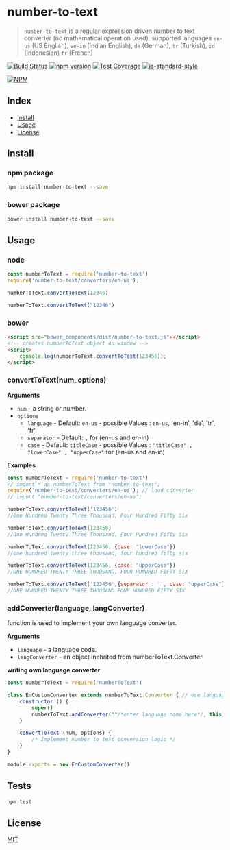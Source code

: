 # number-to-text

> `number-to-text` is a regular expression driven number to text converter (no mathematical operation used). supported languages `en-us` (US English), `en-in` (Indian English), `de` (German), `tr` (Turkish), `id` (Indonesian) `fr` (French)

[![Build Status][travis-ci-img]][travis-ci-url]
[![npm version][npm-version-img]][npm-version-url]
[![Test Coverage][coveralls-image]][coveralls-url]
[![js-standard-style][js-standard-style-img]][js-standard-style-url]

[![NPM](https://nodei.co/npm/number-to-text.png?downloadRank=true&downloads=true)](https://nodei.co/npm/number-to-text/)
## Index
* [Install](#install)
* [Usage](#usage)
* [License](#license)

## Install

### npm package
```bash
npm install number-to-text --save
```
### bower package

```bash
bower install number-to-text --save
```

## Usage

### node

```js
const numberToText = require('number-to-text')
require('number-to-text/converters/en-us');

numberToText.convertToText(12346)

numberToText.convertToText("12346")
```

### bower
```html
<script src="bower_components/dist/number-to-text.js"></script>
<!-- creates numberToText object on window -->
<script>
    console.log(numberToText.convertToText(123456));
</script>
```

### convertToText(num, options)

**Arguments**

* `num` - a string or number.
* `options`
  - `language` - Default: `en-us` - possible Values : `en-us`, 'en-in', 'de', 'tr', 'fr'
  - `separator` - Default: `,` for (en-us and en-in)
  - `case` - Default: `titleCase` - possible Values : `"titleCase" , "lowerCase" , "upperCase"` for (en-us and en-in)

**Examples**

```js
const numberToText = require('number-to-text')
// import * as numberToText from "number-to-text";
require('number-to-text/converters/en-us'); // load converter
// import "number-to-text/converters/en-us";

numberToText.convertToText('123456')
//One Hundred Twenty Three Thousand, Four Hundred Fifty Six

numberToText.convertToText(123456)
//One Hundred Twenty Three Thousand, Four Hundred Fifty Six

numberToText.convertToText(123456, {case: "lowerCase"})
//one hundred twenty three thousand, four hundred fifty six

numberToText.convertToText(123456, {case: "upperCase"})
//ONE HUNDRED TWENTY THREE THOUSAND, FOUR HUNDRED FIFTY SIX

numberToText.convertToText('123456',{separator : '', case: "upperCase"})
//ONE HUNDRED TWENTY THREE THOUSAND FOUR HUNDRED FIFTY SIX

```
### addConverter(language, langConverter)
function is used to implement your own language converter.

**Arguments**

* `language` - a language code.
* `langConverter` - an object inehrited from  numberToText.Converter

**writing own language converter**
```js
const numberToText = require('numberToText')

class EnCustomConverter extends numberToText.Converter { // use language code as converter prefix
    constructor () {
        super()
        numberToText.addConverter(""/*enter language name here*/, this);
    }

    convertToText (num, options) {
        /* Implement number to text conversion logic */
    }
}

module.exports = new EnCustomConverter()
```
## Tests

```js
npm test
```

## License
[MIT][license-url]

[license-image]: http://img.shields.io/badge/license-MIT-blue.svg?style=flat
[license-url]: LICENSE
[travis-ci-img]: https://travis-ci.org/Maheshkumar-Kakade/number-to-text.svg?branch=master
[travis-ci-url]: https://travis-ci.org/Maheshkumar-Kakade/number-to-text
[npm-version-img]: https://badge.fury.io/js/number-to-text.svg
[npm-version-url]: http://badge.fury.io/js/number-to-text
[coveralls-image]: https://coveralls.io/repos/github/Maheshkumar-Kakade/number-to-text/badge.svg?branch=master
[coveralls-url]: https://coveralls.io/github/Maheshkumar-Kakade/number-to-text?branch=master
[js-standard-style-img]: https://img.shields.io/badge/code%20style-standard-brightgreen.svg
[js-standard-style-url]: http://standardjs.com/
